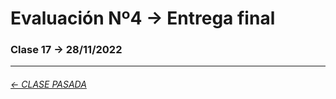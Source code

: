 # Evaluación Nº4 → Entrega final

###  Clase 17 → 28/11/2022


- - - - - - - - - - -

###### [← CLASE PASADA](https://github.com/profesorfaco/dno075-2022-2/tree/main/clase-16)

